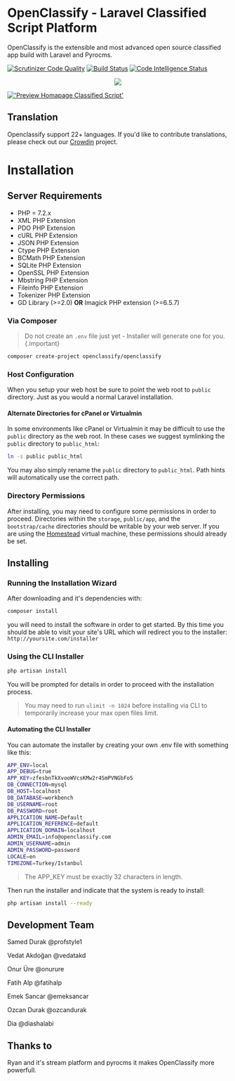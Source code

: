 # OpenClassify -  Laravel Classified Script Platform

OpenClassify is the extensible and most advanced open source classified app build with Laravel and Pyrocms.

[![Scrutinizer Code Quality](https://scrutinizer-ci.com/g/openclassify/openclassify/badges/quality-score.png?b=master)](https://scrutinizer-ci.com/g/openclassify/openclassify/?branch=master)
[![Build Status](https://scrutinizer-ci.com/g/openclassify/openclassify/badges/build.png?b=master)](https://scrutinizer-ci.com/g/openclassify/openclassify/build-status/master)
[![Code Intelligence Status](https://scrutinizer-ci.com/g/openclassify/openclassify/badges/code-intelligence.svg?b=master)](https://scrutinizer-ci.com/code-intelligence)
 

<div align="center">
 <a href="https://openclassify.com">
    <img src="https://repository-images.githubusercontent.com/193061961/48452600-72c0-11ea-88f5-77566c3527eb">
  </a>
</div>
 


[!['Preview Homapage Classified Script'](https://openclassify.com/files/images/open.jpg)](https://openclassify.com/)

## Translation

Openclassify support 22+ languages. If you'd like to contribute translations, please check out our [Crowdin](https://crowdin.com/project/openclassify) project.

# Installation

## Server Requirements

- PHP = 7.2.x
- XML PHP Extension
- PDO PHP Extension
- cURL PHP Extension
- JSON PHP Extension
- Ctype PHP Extension
- BCMath PHP Extension
- SQLite PHP Extension
- OpenSSL PHP Extension
- Mbstring PHP Extension
- Fileinfo PHP Extension
- Tokenizer PHP Extension
- GD Library (>=2.0) **OR** Imagick PHP extension (>=6.5.7)
 
### Via Composer

> Do not create an `.env` file just yet - Installer will generate one for you.{.important}

```bash
composer create-project openclassify/openclassify
```

### Host Configuration

When you setup your web host be sure to point the web root to `public` directory. Just as you would a normal Laravel installation.

#### Alternate Directories for cPanel or Virtualmin

In some environments like cPanel or Virtualmin it may be difficult to use the `public` directory as the web root. In these cases we suggest symlinking the `public` directory to `public_html`:

```bash
ln -s public public_html
```

You may also simply rename the `public` directory to `public_html`. Path hints will automatically use the correct path. 

### Directory Permissions

After installing, you may need to configure some permissions in order to proceed. Directories within the `storage`, `public/app`, and the `bootstrap/cache` directories should be writable by your web server. If you are using the [Homestead](http://laravel.com/docs/homestead) virtual machine, these permissions should already be set.


## Installing 

### Running the Installation Wizard

After downloading and it's dependencies with:

```bash
composer install
```
you will need to install the software in order to get started. 
By this time you should be able to visit your site's URL which will
 redirect you to the installer: `http://yoursite.com/installer`

### Using the CLI Installer


```bash
php artisan install

```

You will be prompted for details in order to proceed with the installation process.

> You may need to run `ulimit -n 1024` before installing via CLI to temporarily increase your max open files limit.

#### Automating the CLI Installer

You can automate the installer by creating your own .env file with something like this:

```bash
APP_ENV=local
APP_DEBUG=true
APP_KEY=zfesbnTkXvooWVcsKMw2r4SmPVNGbFoS
DB_CONNECTION=mysql
DB_HOST=localhost
DB_DATABASE=workbench
DB_USERNAME=root
DB_PASSWORD=root
APPLICATION_NAME=Default
APPLICATION_REFERENCE=default
APPLICATION_DOMAIN=localhost
ADMIN_EMAIL=info@openclassify.com
ADMIN_USERNAME=admin
ADMIN_PASSWORD=password
LOCALE=en
TIMEZONE=Turkey/Istanbul
```
> The APP_KEY must be exactly 32 characters in length.

Then run the installer and indicate that the system is ready to install:

```bash
php artisan install --ready
```                             
 
    
## Development Team

Samed Durak @profstyle1

Vedat Akdoğan  @vedatakd

Onur Üre @onurure

Fatih Alp @fatihalp

Emek Sancar @emeksancar

Ozcan Durak @ozcandurak

Dia @diashalabi

## Thanks to

Ryan and it's  stream platform and pyrocms it makes OpenClassify more powerfull. 
